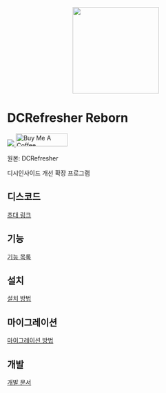 <div style="text-align: center">
    <img src="https://github.com/green1052/DCRefresher-Reborn/raw/main/src/assets/icons/logo/Icon.png" width="200px"/>
</div>

# DCRefresher Reborn

<a href="https://hits.seeyoufarm.com">
    <img src="https://hits.seeyoufarm.com/api/count/incr/badge.svg?url=https%3A%2F%2Fgithub.com%2Fgreen1052%2FDCRefresher-Reborn&count_bg=%2379C83D&title_bg=%23555555&icon=&icon_color=%23E7E7E7&title=hits&edge_flat=false"/>
</a>

<a href="https://www.buymeacoffee.com/green1052" target="_blank">
    <img src="https://cdn.buymeacoffee.com/buttons/v2/default-yellow.png" alt="Buy Me A Coffee" style="height: 30px !important;width: 120px !important;">
</a>

원본: DCRefresher

디시인사이드 개선 확장 프로그램

## 디스코드

[초대 링크](https://discord.gg/SSW6Zuyjz6)

## 기능

[기능 목록](https://dcrefresher.green1052.com/features.html)

## 설치

[설치 방법](https://dcrefresher.green1052.com/install.html)

## 마이그레이션

[마이그레이션 방법](https://dcrefresher.green1052.com/migration.html)

## 개발

[개발 문서](https://dcrefresher.green1052.com/development/getting-started.html)
